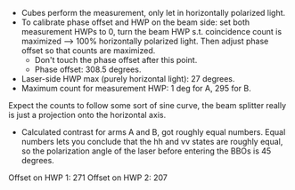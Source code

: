 - Cubes perform the measurement, only let in horizontally polarized light. 
- To calibrate phase offset and HWP on the beam side: set both measurement HWPs to 0, turn the beam HWP s.t.
  coincidence count is maximized --> 100% horizontally polarized light. Then adjust phase offset so that
  counts are maximized. 
    - Don't touch the phase offset after this point. 
    - Phase offset: 308.5 degrees. 
- Laser-side HWP max (purely horizontal light): 27 degrees. 
- Maximum count for measurement HWP: 1 deg for A, 295 for B. 

Expect the counts to follow some sort of sine curve, the beam splitter really is just a projection onto the
horizontal axis.  

- Calculated contrast for arms A and B, got roughly equal numbers. Equal numbers lets you conclude that the
  hh and vv states are roughly equal, so the polarization angle of the laser before entering the BBOs is 45
  degrees.      



Offset on HWP 1: 271
Offset on HWP 2: 207


